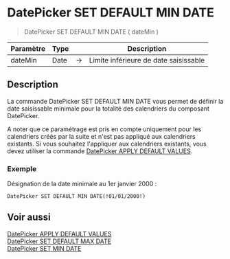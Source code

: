 # DatePicker SET DEFAULT MIN DATE

> DatePicker SET DEFAULT MIN DATE ( dateMin )

| Paramètre | Type |     | Description |
| --- | --- | --- | --- |
| dateMin | Date | → | Limite inférieure de date saisissable |

## Description

La commande DatePicker SET DEFAULT MIN DATE vous permet de définir la date saisissable minimale pour la totalité des calendriers du composant DatePicker. 

A noter que ce paramétrage est pris en compte uniquement pour les calendriers créés par la suite et n'est pas appliqué aux calendriers existants. Si vous souhaitez l'appliquer aux calendriers existants, vous devez utiliser la commande [DatePicker APPLY DEFAULT VALUES](DatePicker%20APPLY%20DEFAULT%20VALUES.fr.md).

### Exemple  

Désignation de la date minimale au 1er janvier 2000 :

```4d
DatePicker SET DEFAULT MIN DATE(!01/01/2000!)
```

## Voir aussi

[DatePicker APPLY DEFAULT VALUES](DatePicker%20APPLY%20DEFAULT%20VALUES.fr.md)  
[DatePicker SET DEFAULT MAX DATE](DatePicker%20SET%20DEFAULT%20MAX%20DATE.fr.md)  
[DatePicker SET MIN DATE](DatePicker%20SET%20MIN%20DATE.fr.md)
